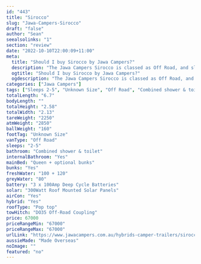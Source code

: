 ```yaml
---
id: "443"
title: "Sirocco"
slug: "Jawa-Campers-Sirocco"
draft: "false"
author: "Sean"
seealsolinks: "1"
section: "review"
date: "2022-10-10T22:00:09+11:00"
meta:
  title: "Should I buy Sirocco by Jawa Campers?"
  description: "The Jawa Campers Sirocco is classed as Off Road, and sleeps 2-5 people. It is Made Overseas and comes in at Unknown Size. It generally has Combined shower & toilet."
  ogtitle: "Should I buy Sirocco by Jawa Campers?"
  ogdescription: "The Jawa Campers Sirocco is classed as Off Road, and sleeps 2-5 people. It is Made Overseas and comes in at Unknown Size. It generally has Combined shower & toilet."
categories: ["Jawa Campers"]
tags: ["Sleeps 2-5", "Unknown Size", "Off Road", "Combined shower & toilet", "Pop top", "60 - 70k", "Made Overseas"]
totalLength: "6.7"
bodyLength: ""
totalHeight: "2.58"
totalWidth: "2.13"
tareWeight: "2250"
atmWeight: "2850"
ballWeight: "160"
footTag: "Unknown Size"
vanType: "Off Road"
sleeps: "2-5"
bathroom: "Combined shower & toilet"
internalBathroom: "Yes"
mainBed: "Queen + optional bunks"
bunks: "Yes"
freshWater: "100 + 120"
greyWater: "80"
battery: "3 x 100Amp Deep Cycle Batteries"
solar: "300Watt Roof Mounted Solar Panels"
airCon: "Yes"
hybrid: "Yes"
roofType: "Pop top"
towHitch: "DO35 Off-Road Coupling"
price: 67000
priceRangeMin: "67000"
priceRangeMax: "67000"
urlLink: "https://www.jawacampers.com.au/hybrids-camper-trailers/sirocco/"
aussieMade: "Made Overseas"
noImage: ""
featured: "no"
---
```

